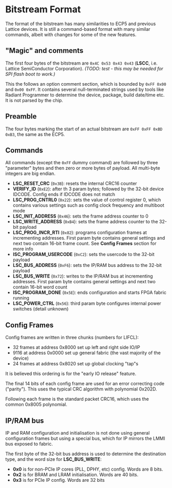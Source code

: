 # Bitstream Format

The format of the bitstream has many similarities to ECP5 and previous Lattice devices. It is still a command-based format with many similar commands, albeit with changes for some of the new features.

## "Magic" and comments

The first four bytes of the bitstream are `0x4C 0x53 0x43 0x43` (**LSCC**, i.e. Lattice SemiConductor Corporation). *(TODO: test - this may be needed for SPI flash boot to work.)*

This the follows an option comment section, which is bounded by `0xFF 0x00` and `0x00 0xFF`. It contains several null-terminated strings used by tools like Radiant Programmer to determine the device, package, build date/time etc. It is not parsed by the chip.

## Preamble

The four bytes marking the start of an actual bitstream are `0xFF 0xFF 0xBD 0xB3`, the same as the ECP5.

## Commands

All commands (except the `0xFF` dummy command) are followed by three "parameter" bytes and then zero or more bytes of payload. All multi-byte integers are big endian.

 - **LSC_RESET_CRC** (`0x3B`): resets the internal CRC16 counter
 - **VERIFY_ID** (`0xE2`): after th 3 param bytes; followed by the 32-bit device IDCODE. Config ends if IDCODE does not match
 - **LSC_PROG_CNTRL0** (`0x22`): sets the value of control register 0, which contains various settings such as config clock frequency and multiboot mode
 - **LSC_INIT_ADDRESS** (`0x46`): sets the frame address counter to 0
 - **LSC_WRITE_ADDRESS** (`0xB4`): sets the frame address counter to the 32-bit payload
 - **LSC_PROG_INCR_RTI** (`0x82`): programs configuration frames at incrementing addresses. First param byte contains general settings and next two contain 16-bit frame count. See **Config Frames** section for more info
 - **ISC_PROGRAM_USERCODE** (`0xC2`): sets the usercode to the 32-bit payload
 - **LSC_BUS_ADDRESS** (`0xF6`): sets the IP/RAM bus address to the 32-bit payload
 - **LSC_BUS_WRITE** (`0x72`): writes to the IP/RAM bus at incrementing addresses. First param byte contains general settings and next two contain 16-bit word count
 - **ISC_PROGRAM_DONE** (`0x5E`): ends configuration and starts FPGA fabric running
 - **LSC_POWER_CTRL** (`0x56`): third param byte configures internal power switches (detail unknown)

## Config Frames

Config frames are written in three chunks (numbers for LIFCL):

 - 32 frames at address 0x8000 set up left and right side IO/IP
 - 9116 at address 0x0000 set up general fabric (the vast majority of the device)
 - 24 frames at address 0x8020 set up global clocking "tap"s

It is believed this ordering is for the "early IO release" feature.

The final 14 bits of each config frame are used for an error correcting code ("parity").
This uses the typical CRC algorithm with polynomial 0x202D.

Following each frame is the standard packet CRC16, which uses the common 0x8005 polynomial.

## IP/RAM bus

IP and RAM configuration and initialisation is not done using general configuration frames but using a special bus, which for IP mirrors the LMMI bus exposed to fabric.

The first byte of the 32-bit bus address is used to determine the destination type, and the word size for **LSC_BUS_WRITE**:

 - **0x0** is for non-PCIe IP cores (PLL, DPHY, etc) config. Words are 8 bits.
 - **0x2** is for BRAM and LRAM initialisation. Words are 40 bits.
 - **0x3** is for PCIe IP config. Words are 32 bits



